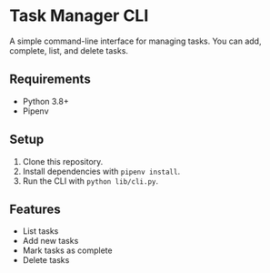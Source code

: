 # Task Manager CLI

A simple command-line interface for managing tasks. You can add, complete, list, and delete tasks.

## Requirements
- Python 3.8+
- Pipenv

## Setup
1. Clone this repository.
2. Install dependencies with `pipenv install`.
3. Run the CLI with `python lib/cli.py`.

## Features
- List tasks
- Add new tasks
- Mark tasks as complete
- Delete tasks
